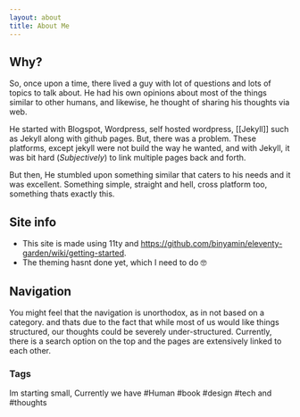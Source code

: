 ```yaml
---
layout: about
title: About Me
---
```

## Why?
So, once upon a time, there lived a guy with lot of questions and lots of topics to talk about. He had his own opinions about most of the things similar to other humans, and likewise, he thought of sharing his thoughts via web.

He started with Blogspot, Wordpress, self hosted wordpress, [[Jekyll]] such as Jekyll along with github pages. But, there was a problem. These platforms, except jekyll were not build the way he wanted, and with Jekyll, it was bit hard (*Subjectively*) to link multiple pages back and forth.

But then, He stumbled upon something similar that caters to his needs and it was excellent. Something simple, straight and hell, cross platform too, something thats exactly this.

## Site info
- This site is made using 11ty and https://github.com/binyamin/eleventy-garden/wiki/getting-started.
- The theming hasnt done yet, which I need to do 🤓

## Navigation
You might feel that the navigation is unorthodox, as in not based on a category. and thats due to the fact that while most of us would like things structured, our thoughts could be severely under-structured. Currently, there is a search option on the top and the pages are extensively linked to each other.

### Tags
Im starting small, Currently we have #Human #book #design #tech and #thoughts